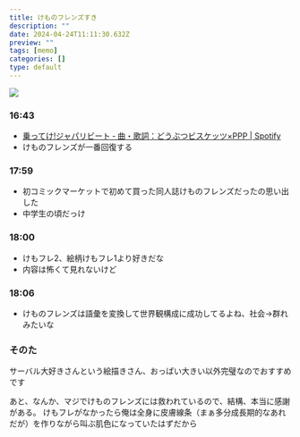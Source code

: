 ```yaml
---
title: けものフレンズすき
description: ""
date: 2024-04-24T11:11:30.632Z
preview: ""
tags: [memo]
categories: []
type: default
---
```

![](<{{site.baseurl}}/assets/images/2024-04-24-20-12-35.png>)

### 16:43
- [乗ってけ!ジャパリビート ‑ 曲・歌詞：どうぶつビスケッツ×PPP \| Spotify](https://open.spotify.com/intl-ja/track/1CxDf1WLgaXRvR74BTjHp3?si=3b62876a75fc42be)
- けものフレンズが一番回復する

### 17:59
- 初コミックマーケットで初めて買った同人誌けものフレンズだったの思い出した
- 中学生の頃だっけ

### 18:00
- けもフレ2、絵柄けもフレ1より好きだな
- 内容は怖くて見れないけど

### 18:06
- けものフレンズは語彙を変換して世界観構成に成功してるよね、社会→群れみたいな

### そのた
サーバル大好きさんという絵描きさん、おっぱい大きい以外完璧なのでおすすめです

あと、なんか、マジでけものフレンズには救われているので、結構、本当に感謝がある。
けもフレがなかったら俺は全身に皮膚線条（まぁ多分成長期的なあれだが）を作りながら叫ぶ肌色になっていたはずだから
